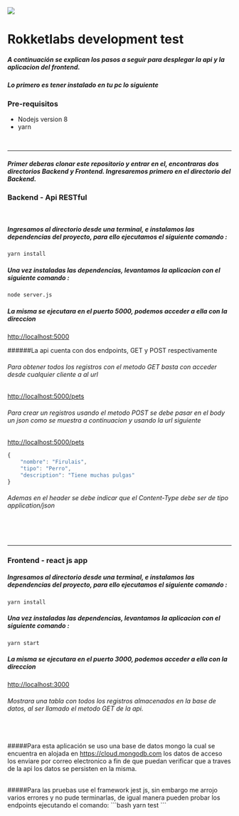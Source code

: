 ![](https://getonbrd-prod.s3.amazonaws.com/uploads/users/logo/7539/56196685_373144870201326_4054998148798480384_n__3___1_.png)
# Rokketlabs development test

##### A continuación se explican los pasos a seguir para desplegar la api y la aplicacion del frontend.

##### Lo primero es tener instalado en tu pc lo siguiente


### Pre-requisitos
- Nodejs version 8
- yarn

<br>

------------
##### Primer deberas clonar este repositorio y entrar en el, encontraras dos directorios  ___Backend___ y ___Frontend___. Ingresaremos primero en el directorio del ___Backend___.

### Backend - Api RESTful
<br>

##### Ingresamos al directorio desde una terminal, e instalamos las dependencias del proyecto, para ello ejecutamos el siguiente comando :
```bash
yarn install
```
##### Una vez instaladas las dependencias, levantamos la aplicacion con el siguiente comando :
```bash
node server.js
```
##### La misma se ejecutara en el puerto 5000, podemos acceder a ella con la direccion 
[http://localhost:5000](http://localhost:5000)

######La api cuenta con dos endpoints, GET y POST respectivamente
###### Para obtener todos los registros con el metodo GET basta con acceder desde cualquier cliente a al url 
[http://localhost:5000/pets](http://localhost:5000/pets)
<br>
###### Para crear un registros usando el metodo POST se debe pasar en el body un json como se muestra a continuacion y usando la url siguiente
[http://localhost:5000/pets](http://localhost:5000/pets)
```javascript
{
	"nombre": "Firulais",
	"tipo": "Perro",
	"description": "Tiene muchas pulgas"
}
```
###### Ademas en el header se debe indicar que el Content-Type debe ser de tipo application/json
<br><br>

------------
### Frontend - react js app
##### Ingresamos al directorio desde una terminal, e instalamos las dependencias del proyecto, para ello ejecutamos el siguiente comando :
```bash
yarn install
```
##### Una vez instaladas las dependencias, levantamos la aplicacion con el siguiente comando :
```bash
yarn start
```
##### La misma se ejecutara en el puerto 3000, podemos acceder a ella con la direccion 
[http://localhost:3000](http://localhost:3000)

###### Mostrara una tabla con todos los registros almacenados en la base de datos, al ser llamado el metodo GET de la api.
<br><br>
#####Para esta aplicación se uso una base de datos mongo la cual se encuentra en alojada en  https://cloud.mongodb.com los datos de acceso los enviare por correo electronico a fin de que puedan verificar que a traves de la api los datos se persisten en la misma.

<br>
#####Para las pruebas use el framework jest js, sin embargo me arrojo varios errores y no pude terminarlas, de igual manera pueden probar los endpoints ejecutando el comando:
```bash
yarn test
```